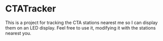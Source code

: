 # CTATracker
This is a project for tracking the CTA stations nearest me so I can display them on an LED display. Feel free to use it, modifying it with the stations nearest you.